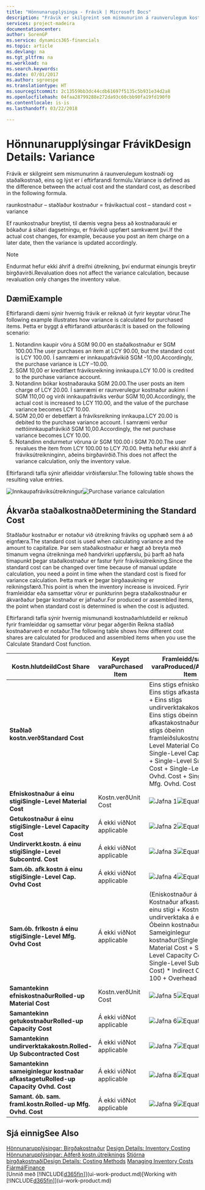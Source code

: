```yaml
---
title: "Hönnunarupplýsinga - Frávik | Microsoft Docs"
description: "Frávik er skilgreint sem mismunurinn á raunverulegum kostnaði og staðalkostnað, eins og lýst er í eftirfarandi formúlu."
services: project-madeira
documentationcenter: 
author: SorenGP
ms.service: dynamics365-financials
ms.topic: article
ms.devlang: na
ms.tgt_pltfrm: na
ms.workload: na
ms.search.keywords: 
ms.date: 07/01/2017
ms.author: sgroespe
ms.translationtype: HT
ms.sourcegitcommit: 2c13559bb3dc44cdb61697f5135c5b931e34d2a8
ms.openlocfilehash: 04faa28799288e272da93c60cbb90fa19fd190f0
ms.contentlocale: is-is
ms.lasthandoff: 03/22/2018

---
```

# <a name="design-details-variance"></a><span data-ttu-id="b7cef-103">Hönnunarupplýsingar Frávik</span><span class="sxs-lookup"><span data-stu-id="b7cef-103">Design Details: Variance</span></span>
<span data-ttu-id="b7cef-104">Frávik er skilgreint sem mismunurinn á raunverulegum kostnaði og staðalkostnað, eins og lýst er í eftirfarandi formúlu.</span><span class="sxs-lookup"><span data-stu-id="b7cef-104">Variance is defined as the difference between the actual cost and the standard cost, as described in the following formula.</span></span>  

 <span data-ttu-id="b7cef-105">raunkostnaður – staðlaður kostnaður = frávik</span><span class="sxs-lookup"><span data-stu-id="b7cef-105">actual cost – standard cost = variance</span></span>  

 <span data-ttu-id="b7cef-106">Ef raunkostnaður breytist, til dæmis vegna þess að kostnaðarauki er bókaður á síðari dagsetningu, er frávikið uppfært samkvæmt því.</span><span class="sxs-lookup"><span data-stu-id="b7cef-106">If the actual cost changes, for example, because you post an item charge on a later date, then the variance is updated accordingly.</span></span>  

> [!NOTE]  
>  <span data-ttu-id="b7cef-107">Endurmat hefur ekki áhrif á dreifni útreikning, því endurmat einungis breytir birgðavirði.</span><span class="sxs-lookup"><span data-stu-id="b7cef-107">Revaluation does not affect the variance calculation, because revaluation only changes the inventory value.</span></span>  

## <a name="example"></a><span data-ttu-id="b7cef-108">Dæmi</span><span class="sxs-lookup"><span data-stu-id="b7cef-108">Example</span></span>  
 <span data-ttu-id="b7cef-109">Eftirfarandi dæmi sýnir hvernig frávik er reiknað út fyrir keyptar vörur.</span><span class="sxs-lookup"><span data-stu-id="b7cef-109">The following example illustrates how variance is calculated for purchased items.</span></span> <span data-ttu-id="b7cef-110">Þetta er byggt á eftirfarandi atburðarás:</span><span class="sxs-lookup"><span data-stu-id="b7cef-110">It is based on the following scenario:</span></span>  

1.  <span data-ttu-id="b7cef-111">Notandinn kaupir vöru á SGM 90.00 en staðalkostnaður er SGM 100.00.</span><span class="sxs-lookup"><span data-stu-id="b7cef-111">The user purchases an item at LCY 90.00, but the standard cost is LCY 100.00.</span></span> <span data-ttu-id="b7cef-112">Í samræmi er innkaupafrávikið SGM -10,00.</span><span class="sxs-lookup"><span data-stu-id="b7cef-112">Accordingly, the purchase variance is LCY –10.00.</span></span>  
2.  <span data-ttu-id="b7cef-113">SGM 10,00 er kreditfært fráviksreikning innkaupa.</span><span class="sxs-lookup"><span data-stu-id="b7cef-113">LCY 10.00 is credited to the purchase variance account.</span></span>  
3.  <span data-ttu-id="b7cef-114">Notandinn bókar kostnaðarauka SGM 20.00.</span><span class="sxs-lookup"><span data-stu-id="b7cef-114">The user posts an item charge of LCY 20.00.</span></span> <span data-ttu-id="b7cef-115">Í samræmi er raunverulegur kostnaður aukinn í SGM 110,00 og virði innkaupafráviks verður SGM 10,00.</span><span class="sxs-lookup"><span data-stu-id="b7cef-115">Accordingly, the actual cost is increased to LCY 110.00, and the value of the purchase variance becomes LCY 10.00.</span></span>  
4.  <span data-ttu-id="b7cef-116">SGM 20,00 er debetfært á fráviksreikning innkaupa.</span><span class="sxs-lookup"><span data-stu-id="b7cef-116">LCY 20.00 is debited to the purchase variance account.</span></span> <span data-ttu-id="b7cef-117">Í samræmi verður nettóinnkaupafrávikið SGM 10,00.</span><span class="sxs-lookup"><span data-stu-id="b7cef-117">Accordingly, the net purchase variance becomes LCY 10.00.</span></span>  
5.  <span data-ttu-id="b7cef-118">Notandinn endurmetur vöruna úr SGM 100.00 í SGM 70.00.</span><span class="sxs-lookup"><span data-stu-id="b7cef-118">The user revalues the item from LCY 100.00 to LCY 70.00.</span></span> <span data-ttu-id="b7cef-119">Þetta hefur ekki áhrif á fráviksútreikninginn, aðeins birgðavirðið.</span><span class="sxs-lookup"><span data-stu-id="b7cef-119">This does not affect the variance calculation, only the inventory value.</span></span>  

 <span data-ttu-id="b7cef-120">Eftirfarandi tafla sýnir afleiddar virðisfærslur.</span><span class="sxs-lookup"><span data-stu-id="b7cef-120">The following table shows the resulting value entries.</span></span>  

 <span data-ttu-id="b7cef-121">![Innkaupafráviksútreikningur](media/design_details_inventory_costing_11_purchase_variance.png "design_details_inventory_costing_11_purchase_variance")</span><span class="sxs-lookup"><span data-stu-id="b7cef-121">![Purchase variance calculation](media/design_details_inventory_costing_11_purchase_variance.png "design_details_inventory_costing_11_purchase_variance")</span></span>  

## <a name="determining-the-standard-cost"></a><span data-ttu-id="b7cef-122">Ákvarða staðalkostnað</span><span class="sxs-lookup"><span data-stu-id="b7cef-122">Determining the Standard Cost</span></span>  
 <span data-ttu-id="b7cef-123">Staðlaður kostnaður er notaður við útreikning fráviks og upphæð sem á að eignfæra.</span><span class="sxs-lookup"><span data-stu-id="b7cef-123">The standard cost is used when calculating variance and the amount to capitalize.</span></span> <span data-ttu-id="b7cef-124">Þar sem staðalkostnaður er hægt að breyta með tímanum vegna útreikninga með handvirkri uppfærslu, þú þarft að hafa tímapunkt þegar staðalkostnaður er fastur fyrir fráviksútreikning.</span><span class="sxs-lookup"><span data-stu-id="b7cef-124">Since the standard cost can be changed over time because of manual update calculation, you need a point in time when the standard cost is fixed for variance calculation.</span></span> <span data-ttu-id="b7cef-125">Þetta mark er þegar birgðaaukning er reikningsfærð.</span><span class="sxs-lookup"><span data-stu-id="b7cef-125">This point is when the inventory increase is invoiced.</span></span> <span data-ttu-id="b7cef-126">Fyrir framleiddar eða samsettar vörur er punkturinn þegra staðalkostnaður er ákvarðaður þegar kostnaður er jafnaður.</span><span class="sxs-lookup"><span data-stu-id="b7cef-126">For produced or assembled items, the point when standard cost is determined is when the cost is adjusted.</span></span>  

 <span data-ttu-id="b7cef-127">Eftirfarandi tafla sýnir hvernig mismunandi kostnaðarhlutdeild er reiknuð fyrir framleiddar og samsettar vörur þegar aðgerðin Reikna staðlað kostnaðarverð er notaður.</span><span class="sxs-lookup"><span data-stu-id="b7cef-127">The following table shows how different cost shares are calculated for produced and assembled items when you use the Calculate Standard Cost function.</span></span>  

|<span data-ttu-id="b7cef-128">Kostn.hlutdeild</span><span class="sxs-lookup"><span data-stu-id="b7cef-128">Cost Share</span></span>|<span data-ttu-id="b7cef-129">Keypt vara</span><span class="sxs-lookup"><span data-stu-id="b7cef-129">Purchased Item</span></span>|<span data-ttu-id="b7cef-130">Framleidd/samsett vara</span><span class="sxs-lookup"><span data-stu-id="b7cef-130">Produced/Assembled Item</span></span>|  
|----------------|--------------------|------------------------------|  
|<span data-ttu-id="b7cef-131">**Staðlað kostn.verð**</span><span class="sxs-lookup"><span data-stu-id="b7cef-131">**Standard Cost**</span></span>||<span data-ttu-id="b7cef-132">Eins stigs efniskostnaður + Eins stigs  afkastakostnaður + Eins stigs undirverktakakostnaður + Eins stigs óbeinn afkastakostnaður + Eins stigs óbeinn framleiðslukostnaður</span><span class="sxs-lookup"><span data-stu-id="b7cef-132">Single-Level Material Cost + Single-Level Capacity Cost + Single-Level Subcontrd. Cost + Single-Level Cap. Ovhd. Cost + Single-Level Mfg. Ovhd. Cost</span></span>|  
|<span data-ttu-id="b7cef-133">**Efniskostnaður á einu stigi**</span><span class="sxs-lookup"><span data-stu-id="b7cef-133">**Single-Level Material Cost**</span></span>|<span data-ttu-id="b7cef-134">Kostn.verð</span><span class="sxs-lookup"><span data-stu-id="b7cef-134">Unit Cost</span></span>|<span data-ttu-id="b7cef-135">![Jafna 1](media/design_details_inventory_costing_11_equation_1.png "design_details_inventory_costing_11_equation_1")</span><span class="sxs-lookup"><span data-stu-id="b7cef-135">![Equation 1](media/design_details_inventory_costing_11_equation_1.png "design_details_inventory_costing_11_equation_1")</span></span>|  
|<span data-ttu-id="b7cef-136">**Getukostnaður á einu stigi**</span><span class="sxs-lookup"><span data-stu-id="b7cef-136">**Single-Level Capacity Cost**</span></span>|<span data-ttu-id="b7cef-137">Á ekki við</span><span class="sxs-lookup"><span data-stu-id="b7cef-137">Not applicable</span></span>|<span data-ttu-id="b7cef-138">![Jafna 2](media/design_details_inventory_costing_11_equation_2.png "design_details_inventory_costing_11_equation_2")</span><span class="sxs-lookup"><span data-stu-id="b7cef-138">![Equation 2](media/design_details_inventory_costing_11_equation_2.png "design_details_inventory_costing_11_equation_2")</span></span>|  
|<span data-ttu-id="b7cef-139">**Undirverkt.kostn. á einu stigi**</span><span class="sxs-lookup"><span data-stu-id="b7cef-139">**Single-Level Subcontrd. Cost**</span></span>|<span data-ttu-id="b7cef-140">Á ekki við</span><span class="sxs-lookup"><span data-stu-id="b7cef-140">Not applicable</span></span>|<span data-ttu-id="b7cef-141">![Jafna 3](media/design_details_inventory_costing_11_equation_3.png "design_details_inventory_costing_11_equation_3")</span><span class="sxs-lookup"><span data-stu-id="b7cef-141">![Equation 3](media/design_details_inventory_costing_11_equation_3.png "design_details_inventory_costing_11_equation_3")</span></span>|  
|<span data-ttu-id="b7cef-142">**Sam.ób. afk.kostn á einu stigi**</span><span class="sxs-lookup"><span data-stu-id="b7cef-142">**Single-Level Cap. Ovhd Cost**</span></span>|<span data-ttu-id="b7cef-143">Á ekki við</span><span class="sxs-lookup"><span data-stu-id="b7cef-143">Not applicable</span></span>|<span data-ttu-id="b7cef-144">![Jafna 4](media/design_details_inventory_costing_11_equation_4.png "design_details_inventory_costing_11_equation_4")</span><span class="sxs-lookup"><span data-stu-id="b7cef-144">![Equation 4](media/design_details_inventory_costing_11_equation_4.png "design_details_inventory_costing_11_equation_4")</span></span>|  
|<span data-ttu-id="b7cef-145">**Sam.ób. frlkostn á einu stigi**</span><span class="sxs-lookup"><span data-stu-id="b7cef-145">**Single-Level Mfg. Ovhd Cost**</span></span>|<span data-ttu-id="b7cef-146">Á ekki við</span><span class="sxs-lookup"><span data-stu-id="b7cef-146">Not applicable</span></span>|<span data-ttu-id="b7cef-147">(Eniskostnaður á einu stigi + Kostnaður afkastaveitu á einu stigi + Kostnaður undirverktaka á einu stigi) \* Óbeinn kostnaður % / 100 + Sameiginlegur kostnaður</span><span class="sxs-lookup"><span data-stu-id="b7cef-147">(Single-Level Material Cost + Single-Level Capacity Cost + Single-Level Subcontrd. Cost) \* Indirect Cost % / 100 + Overhead Rate</span></span>|  
|<span data-ttu-id="b7cef-148">**Samantekinn efniskostnaður**</span><span class="sxs-lookup"><span data-stu-id="b7cef-148">**Rolled-up Material Cost**</span></span>|<span data-ttu-id="b7cef-149">Kostn.verð</span><span class="sxs-lookup"><span data-stu-id="b7cef-149">Unit Cost</span></span>|<span data-ttu-id="b7cef-150">![Jafna 5](media/design_details_inventory_costing_11_equation_5.png "design_details_inventory_costing_11_equation_5")</span><span class="sxs-lookup"><span data-stu-id="b7cef-150">![Equation 5](media/design_details_inventory_costing_11_equation_5.png "design_details_inventory_costing_11_equation_5")</span></span>|  
|<span data-ttu-id="b7cef-151">**Samantekinn getukostnaður**</span><span class="sxs-lookup"><span data-stu-id="b7cef-151">**Rolled-up Capacity Cost**</span></span>|<span data-ttu-id="b7cef-152">Á ekki við</span><span class="sxs-lookup"><span data-stu-id="b7cef-152">Not applicable</span></span>|<span data-ttu-id="b7cef-153">![Jafna 6](media/design_details_inventory_costing_11_equation_6.png "design_details_inventory_costing_11_equation_6")</span><span class="sxs-lookup"><span data-stu-id="b7cef-153">![Equation 6](media/design_details_inventory_costing_11_equation_6.png "design_details_inventory_costing_11_equation_6")</span></span>|  
|<span data-ttu-id="b7cef-154">**Samantekinn undirverktakakostn.**</span><span class="sxs-lookup"><span data-stu-id="b7cef-154">**Rolled-Up Subcontracted Cost**</span></span>|<span data-ttu-id="b7cef-155">Á ekki við</span><span class="sxs-lookup"><span data-stu-id="b7cef-155">Not applicable</span></span>|<span data-ttu-id="b7cef-156">![Jafna 7](media/design_details_inventory_costing_11_equation_7.png "design_details_inventory_costing_11_equation_7")</span><span class="sxs-lookup"><span data-stu-id="b7cef-156">![Equation 7](media/design_details_inventory_costing_11_equation_7.png "design_details_inventory_costing_11_equation_7")</span></span>|  
|<span data-ttu-id="b7cef-157">**Samantekinn sameiginlegur kostnaðar afkastagetu**</span><span class="sxs-lookup"><span data-stu-id="b7cef-157">**Rolled-up Capacity Ovhd. Cost**</span></span>|<span data-ttu-id="b7cef-158">Á ekki við</span><span class="sxs-lookup"><span data-stu-id="b7cef-158">Not applicable</span></span>|<span data-ttu-id="b7cef-159">![Jafna 8](media/design_details_inventory_costing_11_equation_8.png "design_details_inventory_costing_11_equation_8")</span><span class="sxs-lookup"><span data-stu-id="b7cef-159">![Equation 8](media/design_details_inventory_costing_11_equation_8.png "design_details_inventory_costing_11_equation_8")</span></span>|  
|<span data-ttu-id="b7cef-160">**Samant. ób. sam. framl.kostn.**</span><span class="sxs-lookup"><span data-stu-id="b7cef-160">**Rolled-up Mfg. Ovhd. Cost**</span></span>|<span data-ttu-id="b7cef-161">Á ekki við</span><span class="sxs-lookup"><span data-stu-id="b7cef-161">Not applicable</span></span>|<span data-ttu-id="b7cef-162">![Jafna 9](media/design_details_inventory_costing_11_equation_9.png "design_details_inventory_costing_11_equation_9")</span><span class="sxs-lookup"><span data-stu-id="b7cef-162">![Equation 9](media/design_details_inventory_costing_11_equation_9.png "design_details_inventory_costing_11_equation_9")</span></span>|  

## <a name="see-also"></a><span data-ttu-id="b7cef-163">Sjá einnig</span><span class="sxs-lookup"><span data-stu-id="b7cef-163">See Also</span></span>  
 <span data-ttu-id="b7cef-164">[Hönnunarupplýsingar: Birgðakostnaður](design-details-inventory-costing.md) </span><span class="sxs-lookup"><span data-stu-id="b7cef-164">[Design Details: Inventory Costing](design-details-inventory-costing.md) </span></span>  
 <span data-ttu-id="b7cef-165">[Hönnunarupplýsingar: Aðferð kostn.útreiknings](design-details-costing-methods.md) [Stjórna birgðakostnaði](finance-manage-inventory-costs.md)</span><span class="sxs-lookup"><span data-stu-id="b7cef-165">[Design Details: Costing Methods](design-details-costing-methods.md) [Managing Inventory Costs](finance-manage-inventory-costs.md)</span></span>  
 [<span data-ttu-id="b7cef-166">Fjármál</span><span class="sxs-lookup"><span data-stu-id="b7cef-166">Finance</span></span>](finance.md)  
 <span data-ttu-id="b7cef-167">[Unnið með [!INCLUDE[d365fin](includes/d365fin_md.md)]](ui-work-product.md)</span><span class="sxs-lookup"><span data-stu-id="b7cef-167">[Working with [!INCLUDE[d365fin](includes/d365fin_md.md)]](ui-work-product.md)</span></span>

